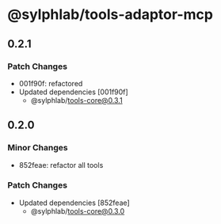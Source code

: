 # @sylphlab/tools-adaptor-mcp

## 0.2.1

### Patch Changes

- 001f90f: refactored
- Updated dependencies [001f90f]
  - @sylphlab/tools-core@0.3.1

## 0.2.0

### Minor Changes

- 852feae: refactor all tools

### Patch Changes

- Updated dependencies [852feae]
  - @sylphlab/tools-core@0.3.0
